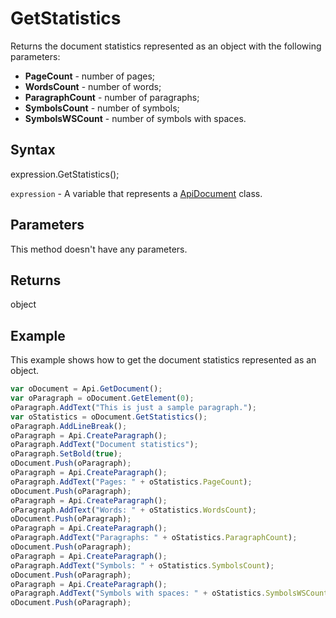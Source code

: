 # GetStatistics

Returns the document statistics represented as an object with the following parameters:* **PageCount** - number of pages;* **WordsCount** - number of words;* **ParagraphCount** - number of paragraphs;* **SymbolsCount** - number of symbols;* **SymbolsWSCount** - number of symbols with spaces.

## Syntax

expression.GetStatistics();

`expression` - A variable that represents a [ApiDocument](../ApiDocument.md) class.

## Parameters

This method doesn't have any parameters.

## Returns

object

## Example

This example shows how to get the document statistics represented as an object.

```javascript
var oDocument = Api.GetDocument();
var oParagraph = oDocument.GetElement(0);
oParagraph.AddText("This is just a sample paragraph.");
var oStatistics = oDocument.GetStatistics();
oParagraph.AddLineBreak();
oParagraph = Api.CreateParagraph();
oParagraph.AddText("Document statistics");
oParagraph.SetBold(true);
oDocument.Push(oParagraph);
oParagraph = Api.CreateParagraph();
oParagraph.AddText("Pages: " + oStatistics.PageCount);
oDocument.Push(oParagraph);
oParagraph = Api.CreateParagraph();
oParagraph.AddText("Words: " + oStatistics.WordsCount);
oDocument.Push(oParagraph);
oParagraph = Api.CreateParagraph();
oParagraph.AddText("Paragraphs: " + oStatistics.ParagraphCount);
oDocument.Push(oParagraph);
oParagraph = Api.CreateParagraph();
oParagraph.AddText("Symbols: " + oStatistics.SymbolsCount);
oDocument.Push(oParagraph);
oParagraph = Api.CreateParagraph();
oParagraph.AddText("Symbols with spaces: " + oStatistics.SymbolsWSCount);
oDocument.Push(oParagraph);
```
